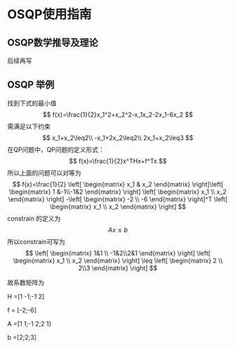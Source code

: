 # OSQP使用指南

## OSQP数学推导及理论

后续再写



## OSQP 举例

找到下式的最小值
$$
f(x)=\frac{1}{2}x_1^2+x_2^2-x_1x_2-2x_1-6x_2
$$
需满足以下约束
$$
x_1+x_2\leq2\\
-x_1+2x_2\leq2\\
2x_1+x_2\leq3
$$
在QP问题中，QP问题的定义形式：
$$
f(x)=\frac{1}{2}x^THx+f^Tx
$$
所以上面的问题可以对等为
$$
f(x)=\frac{1}{2} \left[
 \begin{matrix}
   x_1 & x_2
  \end{matrix}
  \right]\left[
 \begin{matrix}
   1 &-1\\-1&2
  \end{matrix}
  \right] \left[
 \begin{matrix}
   x_1 \\ x_2
  \end{matrix}
  \right]
  -\left[
 \begin{matrix}
   -2 \\ -6
  \end{matrix}
  \right]^T \left[
 \begin{matrix}
   x_1 \\ x_2
  \end{matrix}
  \right]
$$
constrain 的定义为
$$
Ax\leq b
$$
所以constrain可写为
$$
\left[
 \begin{matrix}
   1&1 \\ -1&2\\2&1
  \end{matrix}
  \right]
  \left[
 \begin{matrix}
   x_1 \\ x_2
  \end{matrix}
  \right] \leq \left[
 \begin{matrix}
   2 \\ 2\\3
  \end{matrix}
  \right]
$$


故系数矩阵为

H  =[1 -1;-1 2]

f = [-2;-6]

A =[1 1;-1 2;2 1]

b =[2;2;3]